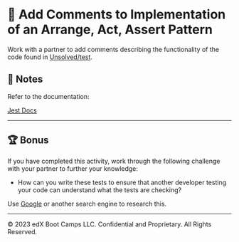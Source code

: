 # 📐 Add Comments to Implementation of an Arrange, Act, Assert Pattern

Work with a partner to add comments describing the functionality of the code found in [Unsolved/test](./Unsolved/test).

## 📝 Notes

Refer to the documentation:

[Jest Docs](https://jestjs.io/docs/en/getting-started)


---

## 🏆 Bonus

If you have completed this activity, work through the following challenge with your partner to further your knowledge:

* How can you write these tests to ensure that another developer testing your code can understand what the tests are checking? 

Use [Google](https://www.google.com) or another search engine to research this.

---
© 2023 edX Boot Camps LLC. Confidential and Proprietary. All Rights Reserved.
